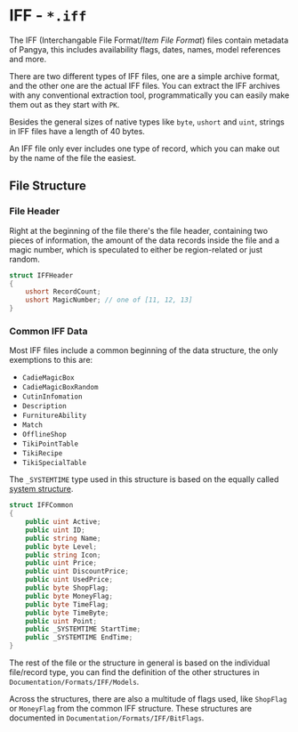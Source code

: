 # IFF - `*.iff`

The IFF (Interchangable File Format/_Item File Format_) files contain metadata of Pangya, this includes availability flags, dates, names, model references and more.

There are two different types of IFF files, one are a simple archive format, and the other one are the actual IFF files. You can extract the IFF archives with any conventional extraction tool, programmatically you can easily make them out as they start with `PK`.

Besides the general sizes of native types like `byte`, `ushort` and `uint`, strings in IFF files have a length of 40 bytes.

An IFF file only ever includes one type of record, which you can make out by the name of the file the easiest.

## File Structure

### File Header

Right at the beginning of the file there's the file header, containing two pieces of information, the amount of the data records inside the file and a magic number, which is speculated to either be region-related or just random.

```csharp
struct IFFHeader
{
    ushort RecordCount;
    ushort MagicNumber; // one of [11, 12, 13]
}
```

### Common IFF Data

Most IFF files include a common beginning of the data structure, the only exemptions to this are:

- `CadieMagicBox`
- `CadieMagicBoxRandom`
- `CutinInfomation`
- `Description`
- `FurnitureAbility`
- `Match`
- `OfflineShop`
- `TikiPointTable`
- `TikiRecipe`
- `TikiSpecialTable`

The `_SYSTEMTIME` type used in this structure is based on the equally called [system structure](<https://msdn.microsoft.com/en-us/library/windows/desktop/ms724950(v=vs.85).aspx>).

```csharp
struct IFFCommon
{
    public uint Active;
    public uint ID;
    public string Name;
    public byte Level;
    public string Icon;
    public uint Price;
    public uint DiscountPrice;
    public uint UsedPrice;
    public byte ShopFlag;
    public byte MoneyFlag;
    public byte TimeFlag;
    public byte TimeByte;
    public uint Point;
    public _SYSTEMTIME StartTime;
    public _SYSTEMTIME EndTime;
}
```

The rest of the file or the structure in general is based on the individual file/record type, you can find the definition of the other structures in `Documentation/Formats/IFF/Models`.

Across the structures, there are also a multitude of flags used, like `ShopFlag` or `MoneyFlag` from the common IFF structure. These structures are documented in `Documentation/Formats/IFF/BitFlags`.
